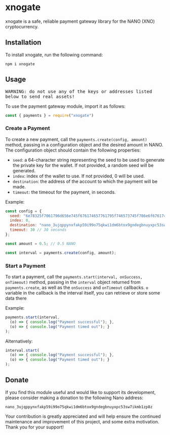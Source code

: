 # xnogate

xnogate is a safe, reliable payment gateway library for the NANO (XNO) cryptocurrency.

## Installation

To install xnogate, run the following command:

```
npm i xnogate
```

## Usage
<kbd>WARNING: do not use any of the keys or addresses listed below to send real assets!</kbd>

To use the payment gateway module, import it as follows:
```js
const { payments } = require("xnogate")
```

### Create a Payment

To create a new payment, call the `payments.create(config, amount)` method, passing in a configuration object and the desired amount in NANO. The configuration object should contain the following properties:

- `seed`: a 64-character string representing the seed to be used to generate the private key for the wallet. If not provided, a random seed will be generated.
- `index`: index of the wallet to use. If not provided, 0 will be used.
- `destination`: the address of the account to which the payment will be made.
- `timeout`: the timeout for the payment, in seconds.

Example:

```js
const config = {
  seed: "6e78325f7061796d656e745f676174657761795f746573745f786e6f67617465",
  index: 0,
  destination: "nano_3ujqppynxfakp59i99o75qkwi1dm6btox9gndegbnuyxpc53sw7ikmb1zp8z",
  timeout: 30 // 30 seconds
};

const amount = 0.5; // 0.5 NANO

const interval = payments.create(config, amount);
```

### Start a Payment

To start a payment, call the `payments.start(interval, onSuccess, onTimeout)` method, passing in the `interval` object returned from `payments.create`, as well as the `onSuccess` and `onTimeout` callbacks. `o` variable in the callback is the interval itself, you can retrieve or store some data there

Example:

```js
payments.start(interval, 
  (o) => { console.log("Payment successful"); }, 
  (o) => { console.log("Payment timed out"); }
);
```
Alternatively:
```js
interval.start(
  (o) => { console.log("Payment successful"); }, 
  (o) => { console.log("Payment timed out"); }
);
```

## Donate

If you find this module useful and would like to support its development, please consider making a donation to the following Nano address:

`nano_3ujqppynxfakp59i99o75qkwi1dm6btox9gndegbnuyxpc53sw7ikmb1zp8z`

Your contribution is greatly appreciated and will help ensure the continued maintenance and improvement of this project, and some extra motivation. Thank you for your support!